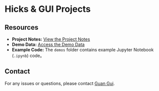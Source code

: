 # Hicks & GUI Projects

## Resources

- **Project Notes:** [View the Project Notes](https://docs.google.com/document/d/1BzuRErqXltax0Z9lt5nBwm0_twpc-b7zJmBpWNvMDRQ/edit?usp=sharing)  
- **Demo Data:** [Access the Demo Data](https://drive.google.com/drive/folders/1kWOjr9gWbevrPsc6ucLnMh1zSKLkH6tR?usp=sharing)  
- **Example Code:** The `demos` folder contains example Jupyter Notebook (`.ipynb`) code。


## Contact
For any issues or questions, please contact [Guan Gui](mailto:ggui2@jh.edu).
